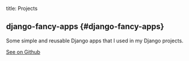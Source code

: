 title: Projects

## django-fancy-apps {#django-fancy-apps}

Some simple and reusable Django apps that I used in my Django projects.

[See on Github](http://github.com/muratcorlu/django-fancy-apps)

